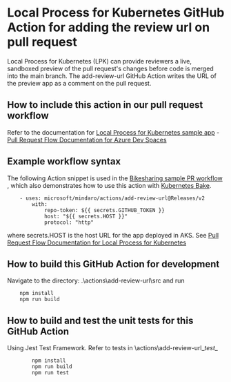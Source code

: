 # Local Process for Kubernetes GitHub Action for adding the review url on pull request
Local Process for Kubernetes (LPK) can provide reviewers a live, sandboxed preview of the pull request's changes before code is merged into the main branch. The add-review-url GitHub Action writes the URL of the preview app as a comment on the pull request.

## How to include this action in our pull request workflow
Refer to the documentation for [Local Process for Kubernetes sample app](https://github.com/microsoft/mindaro) - [Pull Request Flow Documentation for Azure Dev Spaces](https://aka.ms/devspaces/pr-flow#configure-your-github-action)

## Example workflow syntax 
The following Action snippet is used in the [Bikesharing sample PR workflow ](https://github.com/microsoft/mindaro/blob/master/.github/workflows/bikes.yml), which also demonstrates how to use this action with [Kubernetes Bake](https://github.com/Azure/k8s-bake).
```
    - uses: microsoft/mindaro/actions/add-review-url@Releases/v2              
        with:
            repo-token: ${{ secrets.GITHUB_TOKEN }}
            host: "${{ secrets.HOST }}"
            protocol: "http"
 ```       
where secrets.HOST is the host URL for the app deployed in AKS. See [Pull Request Flow Documentation for Local Process for Kubernetes](https://aka.ms/devspaces/pr-flow#configure-your-github-action)

## How to build this GitHub Action for development
Navigate to the directory: .\actions\add-review-url\src and run
```
    npm install
    npm run build
```
## How to build and test the unit tests for this GitHub Action
Using Jest Test Framework. 
Refer to tests in \actions\add-review-url\__test__
```     
        npm install
        npm run build
        npm run test        
```